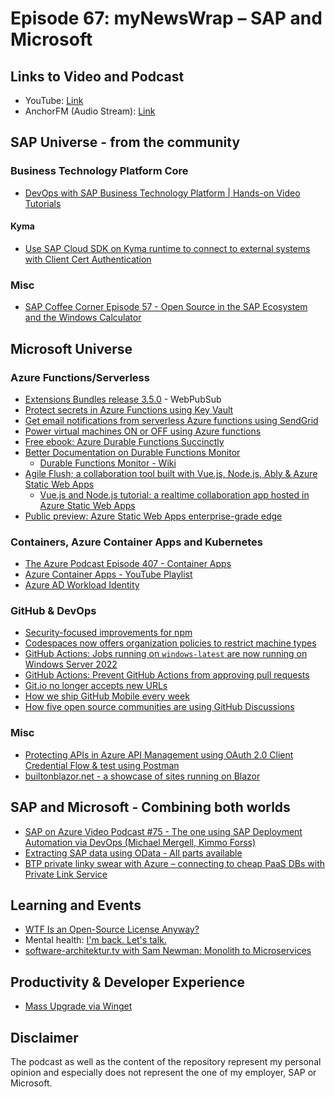 # Episode 67: myNewsWrap – SAP and Microsoft

## Links to Video and Podcast

* YouTube: [Link](https://youtu.be/0g7pcxk6YWE)
* AnchorFM (Audio Stream): [Link](https://anchor.fm/christian-lechner/episodes/myNewsWrap--SAP-and-Microsoft-Episode-67-e1cvtuq)

## SAP Universe - from the community

### Business Technology Platform Core

* [DevOps with SAP Business Technology Platform | Hands-on Video Tutorials](https://blogs.sap.com/2021/12/27/devops-with-sap-business-technology-platform-hands-on-video-tutorials/)

#### Kyma

* [Use SAP Cloud SDK on Kyma runtime to connect to external systems with Client Cert Authentication](https://blogs.sap.com/2022/01/11/use-sap-cloud-sdk-on-kyma-runtime-to-connect-to-external-systems-with-client-cert-authentication/)

### Misc

* [SAP Coffee Corner Episode 57 - Open Source in the SAP Ecosystem and the Windows Calculator](https://anchor.fm/sap-community-podcast/episodes/Episode-57---Open-Source-in-the-SAP-Ecosystem-and-the-Windows-Calculator-e1ctabp)

## Microsoft Universe

### Azure Functions/Serverless

* [Extensions Bundles release 3.5.0](https://github.com/Azure/azure-functions-extension-bundles/releases/tag/3.5.0) - WebPubSub
* [Protect secrets in Azure Functions using Key Vault](https://dev.to/pwd9000/protect-secrets-in-azure-functions-using-key-vault-d2i)
* [Get email notifications from serverless Azure functions using SendGrid](https://dev.to/pwd9000/get-email-alerts-from-serverless-azure-functions-using-sendgrid-217m)
* [Power virtual machines ON or OFF using Azure functions](https://dev.to/pwd9000/power-virtual-machines-on-or-off-using-azure-functions-4k8o)
* [Free ebook: Azure Durable Functions Succinctly](https://twitter.com/massimobonanni/status/1479510212923035657?s=20)
* [Better Documentation on Durable Functions Monitor](https://twitter.com/tino_scale_tone/status/1480140897820057605?s=20)
  * [Durable Functions Monitor - Wiki](https://github.com/microsoft/DurableFunctionsMonitor/wiki)
* [Agile Flush; a collaboration tool built with Vue.js, Node.js, Ably & Azure Static Web Apps](https://youtu.be/59BZCQuRRkM)
  * [Vue.js and Node.js tutorial: a realtime collaboration app hosted in Azure Static Web Apps](https://dev.to/ablydev/vuejs-and-nodejs-tutorial-a-realtime-collaboration-app-hosted-in-azure-static-web-apps-13pa)
* [Public preview: Azure Static Web Apps enterprise-grade edge](https://azure.microsoft.com/en-us/updates/public-preview-azure-static-web-apps-enterprisegrade-edge/)

### Containers, Azure Container Apps and Kubernetes

* [The Azure Podcast Episode 407 - Container Apps](https://podcasts.apple.com/us/podcast/the-azure-podcast/id728193635?i=1000547443337)
* [Azure Container Apps - YouTube Playlist](https://www.youtube.com/playlist?list=PLG9qZAczREKlgkenSQh8nK3dTA4lTeD3N)
* [Azure AD Workload Identity](https://github.com/Azure/azure-workload-identity)

### GitHub & DevOps

* [Security-focused improvements for npm](https://github.blog/changelog/2022-01-12-security-focused-improvements-for-npm/)
* [Codespaces now offers organization policies to restrict machine types](https://github.blog/changelog/2022-01-10-codespaces-now-offers-organization-policies-to-restrict-machine-types/)
* [GitHub Actions: Jobs running on `windows-latest` are now running on Windows Server 2022](https://github.blog/changelog/2022-01-11-github-actions-jobs-running-on-windows-latest-are-now-running-on-windows-server-2022/)
* [GitHub Actions: Prevent GitHub Actions from approving pull requests](https://github.blog/changelog/2022-01-14-github-actions-prevent-github-actions-from-approving-pull-requests/)
* [Git.io no longer accepts new URLs](https://github.blog/changelog/2022-01-11-git-io-no-longer-accepts-new-urls/)
* [How we ship GitHub Mobile every week](https://github.blog/2022-01-12-how-we-ship-github-mobile-every-week/)
* [How five open source communities are using GitHub Discussions](https://github.blog/2022-01-13-how-five-open-source-communities-are-using-github-discussions/)

### Misc

* [Protecting APIs in Azure API Management using OAuth 2.0 Client Credential Flow & test using Postman](https://techcommunity.microsoft.com/t5/fasttrack-for-azure/protecting-apis-in-azure-api-management-using-oauth-2-0-client/ba-p/3054130)
* [builtonblazor.net - a showcase of sites running on Blazor](https://builtonblazor.net/)

## SAP and Microsoft - Combining both worlds

* [SAP on Azure Video Podcast #75 - The one using SAP Deployment Automation via DevOps (Michael Mergell, Kimmo Forss)](https://youtu.be/MA6BYiqXC-U)
* [Extracting SAP data using OData - All parts available](https://www.linkedin.com/posts/bartosz-jarkowski_extracting-sap-data-using-odata-part-1-activity-6887330619597086720-ujqS/)
* [BTP private linky swear with Azure – connecting to cheap PaaS DBs with Private Link Service](https://blogs.sap.com/2022/01/12/btp-private-linky-swear-with-azure-connecting-to-cheap-paas-dbs-with-private-link-service/)

## Learning and Events

* [WTF Is an Open-Source License Anyway?](https://blog.container-solutions.com/wtf-is-an-open-source-license)
* Mental health: [I'm back. Let's talk.](https://www.cloudwithchris.com/blog/im-back-lets-talk/)
* [software-architektur.tv with Sam Newman: Monolith to Microservices](https://software-architektur.tv/)

## Productivity & Developer Experience

* [Mass Upgrade via Winget](https://twitter.com/lkarlslund/status/1479809034836402183?s=20)

## Disclaimer

The podcast as well as the content of the repository represent my personal opinion and especially does not represent the one of my employer, SAP or Microsoft.
